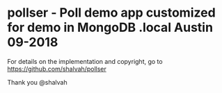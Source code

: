 # pollser - Poll demo app customized for demo in MongoDB .local Austin 09-2018

For details on the implementation and copyright, go to https://github.com/shalvah/pollser

Thank you @shalvah